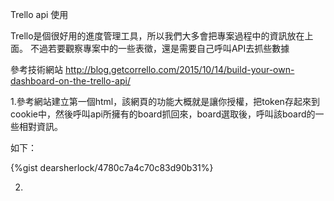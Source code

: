 


Trello api 使用

Trello是個很好用的進度管理工具，所以我們大多會把專案過程中的資訊放在上面。
不過若要觀察專案中的一些表徵，還是需要自己呼叫API去抓些數據

參考技術網站
http://blog.getcorrello.com/2015/10/14/build-your-own-dashboard-on-the-trello-api/

1.參考網站建立第一個html，該網頁的功能大概就是讓你授權，把token存起來到cookie中，然後呼叫api所擁有的board抓回來，board選取後，呼叫該board的一些相對資訊。

如下：

{%gist dearsherlock/4780c7a4c70c83d90b31%}

2.
